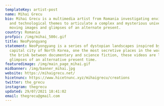 ```yaml
---
templateKey: artist-post
name: Mihai Grecu
bio: Mihai Grecu is a multimedia artist from Romania investigating environmental
  and technological themes to articulate a complex and mysterious universe of
  moving images and glimpses of an alternate present.
country: Romania
profpic: /img/mihai_500c.gif
title: NeoPyongyang
statement: NeoPyongyang is a series of dystopian landscapes inspired by the
  capital city of North Korea, one the most secretive places in the world. On
  the brink between documentary and science fiction, these videos are like
  glimpses of an alternative present time.
featuredimage: /img/main_page_mihai.gif
midbanner: /img/banner_mihai.jpg
website: https://mihaigrecu.net/
hicetnunc: https://www.hicetnunc.xyz/mihaigrecu/creations
twitter: the_grecu
instagram: thegrecu
updated: 29/07/2021 18:41:02
email: thegrecu@gmail.com
---
```

